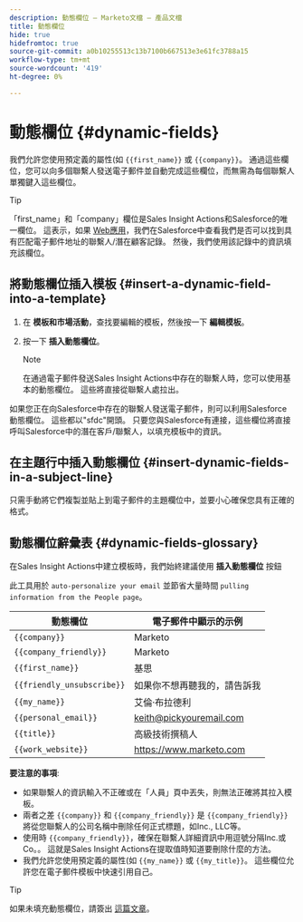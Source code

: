```yaml
---
description: 動態欄位 — Marketo文檔 — 產品文檔
title: 動態欄位
hide: true
hidefromtoc: true
source-git-commit: a0b10255513c13b7100b667513e3e61fc3788a15
workflow-type: tm+mt
source-wordcount: '419'
ht-degree: 0%

---
```


# 動態欄位 {#dynamic-fields}

我們允許您使用預定義的屬性(如 `{{first_name}}` 或 `{{company}}`。 通過這些欄位，您可以向多個聯繫人發送電子郵件並自動完成這些欄位，而無需為每個聯繫人單獨鍵入這些欄位。

>[!TIP]
>
>「first_name」和「company」欄位是Sales Insight Actions和Salesforce的唯一欄位。 這表示，如果 [Web應用](https://toutapp.com/login)，我們在Salesforce中查看我們是否可以找到具有匹配電子郵件地址的聯繫人/潛在顧客記錄。 然後，我們使用該記錄中的資訊填充該欄位。

## 將動態欄位插入模板 {#insert-a-dynamic-field-into-a-template}

1. 在 **模板和市場活動**，查找要編輯的模板，然後按一下 **編輯模板**。

1. 按一下 **插入動態欄位**。

   >[!NOTE]
   >
   >在通過電子郵件發送Sales Insight Actions中存在的聯繫人時，您可以使用基本的動態欄位。 這些將直接從聯繫人處拉出。

如果您正在向Salesforce中存在的聯繫人發送電子郵件，則可以利用Salesforce動態欄位。 這些都以&quot;sfdc&quot;開頭。 只要您與Salesforce有連接，這些欄位將直接呼叫Salesforce中的潛在客戶/聯繫人，以填充模板中的資訊。

## 在主題行中插入動態欄位 {#insert-dynamic-fields-in-a-subject-line}

只需手動將它們複製並貼上到電子郵件的主題欄位中，並要小心確保您具有正確的格式。

## 動態欄位辭彙表 {#dynamic-fields-glossary}

在Sales Insight Actions中建立模板時，我們始終建議使用 **插入動態欄位** 按鈕

此工具用於 `auto-personalize your email` 並節省大量時間 `pulling information from the People page`。

| 動態欄位 | 電子郵件中顯示的示例 |
|---|---|
| `{{company}}` | Marketo |
| `{{company_friendly}}` | Marketo |
| `{{first_name}}` | 基思 |
| `{{friendly_unsubscribe}}` | 如果你不想再聽我的，請告訴我 |
| `{{my_name}}` | 艾倫·布拉德利 |
| `{{personal_email}}` | keith@pickyouremail.com |
| `{{title}}` | 高級技術撰稿人 |
| `{{work_website}}` | https://www.marketo.com |

**要注意的事項**:

* 如果聯繫人的資訊輸入不正確或在「人員」頁中丟失，則無法正確將其拉入模板。
* 兩者之差 `{{company}}` 和 `{{company_friendly}}` 是 `{{company_friendly}}` 將從您聯繫人的公司名稱中刪除任何正式標題，如Inc., LLC等。
* 使用時 `{{company_friendly}}`，確保在聯繫人詳細資訊中用逗號分隔Inc.或Co。。 這就是Sales Insight Actions在提取值時知道要刪除什麼的方法。
* 我們允許您使用預定義的屬性(如 `{{my_name}}` 或 `{{my_title}}`。 這些欄位允許您在電子郵件模板中快速引用自己。

>[!TIP]
>
>如果未填充動態欄位，請簽出 [這篇文章](/help/marketo/product-docs/marketo-sales-insight/actions/faq/why-arent-my-dynamic-fields-filling-out.md)。
